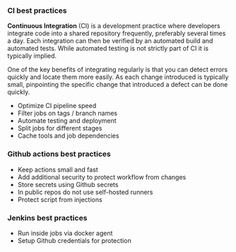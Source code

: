 ### **CI best practices**


**Continuous Integration** (CI) is a development practice where developers integrate code into a shared repository frequently, preferably several times a day. Each integration can then be verified by an automated build and automated tests. While automated testing is not strictly part of CI it is typically implied.

One of the key benefits of integrating regularly is that you can detect errors quickly and locate them more easily. As each change introduced is typically small, pinpointing the specific change that introduced a defect can be done quickly.

- Optimize CI pipeline speed
- Filter jobs on tags / branch names
- Automate testing and deployment
- Split jobs for different stages
- Cache tools and job dependencies

### **Github actions best practices**

- Keep actions small and fast
- Add additional security to protect workflow from changes
- Store secrets using Github secrets
- In public repos do not use self-hosted runners
- Protect script from injections

### **Jenkins best practices**

- Run inside jobs via docker agent
- Setup Github credentials for protection